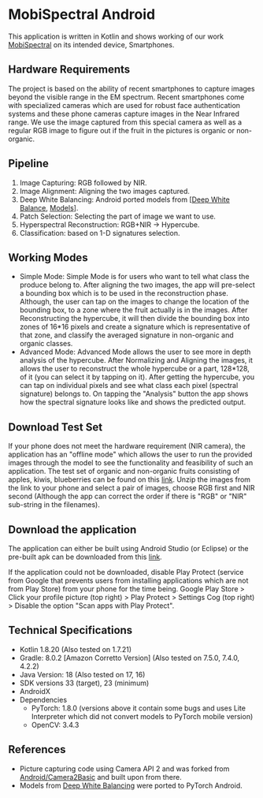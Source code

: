 # MobiSpectral Android
This application is written in Kotlin and shows working of our work [MobiSpectral](https://github.com/) on its intended device, Smartphones.

## Hardware Requirements
The project is based on the ability of recent smartphones to capture images beyond the visible range in the EM spectrum. Recent smartphones come with specialized cameras which are used for robust face authentication systems and these phone cameras capture images in the Near Infrared range. We use the image captured from this special camera as well as a regular RGB image to figure out if the fruit in the pictures is organic or non-organic.

## Pipeline
1. Image Capturing: RGB followed by NIR.
3. Image Alignment: Aligning the two images captured.
4. Deep White Balancing: Android ported models from [[Deep White Balance](https://github.com/mahmoudnafifi/Deep_White_Balance), [Models](https://github.com/mahmoudnafifi/Deep_White_Balance/tree/master/PyTorch/models)].
5. Patch Selection: Selecting the part of image we want to use.
6. Hyperspectral Reconstruction: RGB+NIR -> Hypercube.
7. Classification: based on 1-D signatures selection.

## Working Modes
- Simple Mode: Simple Mode is for users who want to tell what class the produce belong to. After aligning the two images, the app will pre-select a bounding box which is to be used in the reconstruction phase. Although, the user can tap on the images to change the location of the bounding box, to a zone where the fruit actually is in the images. After Reconstructing the hypercube, it will then divide the bounding box into zones of 16*16 pixels and create a signature which is representative of that zone, and classify the averaged signature in non-organic and organic classes.
- Advanced Mode: Advanced Mode allows the user to see more in depth analysis of the hypercube. After Normalizing and Aligning the images, it allows the user to reconstruct the whole hypercube or a part, 128*128, of it (you can select it by tapping on it). After getting the hypercube, you can tap on individual pixels and see what class each pixel (spectral signature) belongs to. On tapping the "Analysis" button the app shows how the spectral signature looks like and shows the predicted output.

## Download Test Set
If your phone does not meet the hardware requirement (NIR camera), the application has an "offline mode" which allows the user to run the provided images through the model to see the functionality and feasibility of such an application. The test set of organic and non-organic fruits consisting of apples, kiwis, blueberries can be found on this [link](https://drive.google.com/file/d/1n3a9339pDgV6Gq013Jl90_L0w76Xu3pp/view?usp=drive_link "Kiwi Test Dataset"). Unzip the images from the link to your phone and select a pair of images, choose RGB first and NIR second (Although the app can correct the order if there is "RGB" or "NIR" sub-string in the filenames).

## Download the application
The application can either be built using Android Studio (or Eclipse) or the pre-built apk can be downloaded from this [link](https://drive.google.com/file/d/1mXh3MfAjHpVwVkXyuKLcwiLlh-kfhZh3/view?usp=drive_link "MobiSpectral Android Application (v1.0)").

If the application could not be downloaded, disable Play Protect (service from Google that prevents users from installing applications which are not from Play Store) from your phone for the time being. Google Play Store > Click your profile picture (top right) > Play Protect > Settings Cog (top right) > Disable the option "Scan apps with Play Protect".

## Technical Specifications
- Kotlin 1.8.20 (Also tested on 1.7.21)
- Gradle: 8.0.2 [Amazon Corretto Version] (Also tested on 7.5.0, 7.4.0, 4.2.2)
- Java Version: 18 (Also tested on 17, 16)
- SDK versions 33 (target), 23 (minimum)
- AndroidX
- Dependencies
	- PyTorch: 1.8.0 (versions above it contain some bugs and uses Lite Interpreter which did not convert models to PyTorch mobile version)
	- OpenCV: 3.4.3

## References
- Picture capturing code using Camera API 2 and was forked from [Android/Camera2Basic](https://github.com/android/camera-samples/tree/main/Camera2Basic) and built upon from there.
- Models from [Deep White Balancing](https://github.com/mahmoudnafifi/Deep_White_Balance) were ported to PyTorch Android.